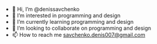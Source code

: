 - 👋 Hi, I’m @denissavchenko
- 👀 I’m interested in programming and design
- 🌱 I’m currently learning programming and design
- 💞️ I’m looking to collaborate on programming and design
- 📫 How to reach me savchenko.denis007@gmail.com

<!---
thedenissavchenko/thedenissavchenko is a ✨ special ✨ repository because its `README.md` (this file) appears on your GitHub profile.
You can click the Preview link to take a look at your changes.
--->
